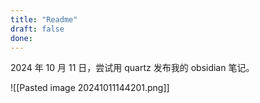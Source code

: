 ```yaml
---
title: "Readme"
draft: false
done:
---
```

2024 年 10 月 11 日，尝试用 quartz 发布我的 obsidian 笔记。

![[Pasted image 20241011144201.png]]
